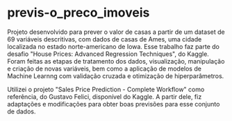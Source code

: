 # previs-o_preco_imoveis

Projeto desenvolvido para prever o valor de casas a partir de um dataset de 69 variáveis descritivas, com dados de casas de Ames, uma cidade localizada no estado norte-americano de Iowa. Esse trabalho faz parte do desafio "House Prices: Advanced Regression Techniques", do Kaggle. Foram feitas as etapas de tratamento dos dados, visualização, manipulação e criação de novas variáveis, bem como a aplicação de modelos de Machine Learnng com validação cruzada e otimização de hiperparâmetros.

Utilizei o projeto "Sales Price Prediction - Complete Workflow" como referência, do Gustavo Felici, disponível do Kaggle. A partir dele, fiz adaptações e modificações para obter boas previsões para esse conjunto de dados.
